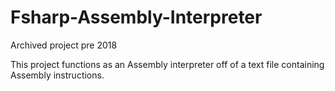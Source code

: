 # Fsharp-Assembly-Interpreter
Archived project pre 2018

This project functions as an Assembly interpreter off of a text file containing Assembly instructions.

